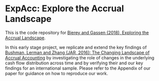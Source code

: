 # ExpAcc: Explore the Accrual Landscape

This is the code repository for [Bierey and Gassen (2018), Exploring the Accrual Landscape](https://www.dropbox.com/s/tqxu24twffmm81v/ExpAcc_paper.pdf?dl=1).

In this early stage project, we replicate and extend the key findings of [Bushman, Lerman and Zhang (JAR, 2016): The Changing Landscape of Accrual Accounting](http://onlinelibrary.wiley.com/doi/10.1111/1475-679X.12100/abstract) by investigating the role of changes in the underlying cash flow distribution across time and by verifying their and our key findings for an international sample. Please refer to the Appendix of our paper for guidance on how to reproduce our work.
